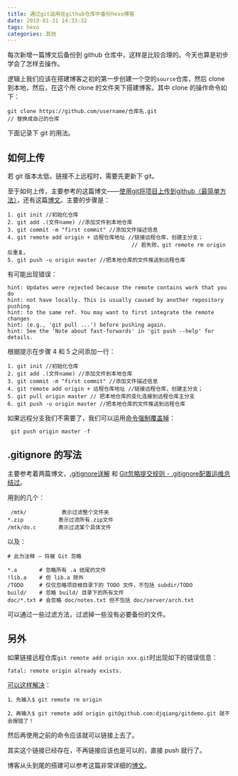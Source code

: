 ```yaml
---
title: 通过git运用在github仓库中备份hexo博客
date: 2019-01-31 14:33:32
tags: hexo
categories: 其他
---
```


每次新增一篇博文后备份到 github 仓库中，这样是比较合理的。今天也算是初步学会了怎样去操作。

<!--more-->

逻辑上我们应该在搭建博客之初的第一步创建一个空的`source`仓库，然后 clone 到本地，然后，在这个所 clone 的文件夹下搭建博客。其中 clone 的操作命令如下：

```
git clone https://github.com/username/仓库名.git  
// 替换成自己的仓库
```

下面记录下 git 的用法。

## 如何上传

若 git 版本太低，链接不上远程时，需要先更新下 git。

至于如何上传，主要参考的这篇博文——[使用git将项目上传到github（最简单方法）](https://www.cnblogs.com/cxk1995/p/5800196.html)，还有这篇[博文](https://www.cnblogs.com/alex-415/p/6912294.html)。主要的步骤是：
```
1. git init //初始化仓库
2. git add .(文件name) //添加文件到本地仓库
3. git commit -m "first commit" //添加文件描述信息
4. git remote add origin + 远程仓库地址 //链接远程仓库，创建主分支；
                                       // 若失败，git remote rm origin 后重复。
5. git push -u origin master //把本地仓库的文件推送到远程仓库
```
有可能出现错误：
```
hint: Updates were rejected because the remote contains work that you do
hint: not have locally. This is usually caused by another repository pushing
hint: to the same ref. You may want to first integrate the remote changes
hint: (e.g., 'git pull ...') before pushing again.
hint: See the 'Note about fast-forwards' in 'git push --help' for details.
```
根据提示在步骤 4 和 5 之间添加一行：
```
1. git init //初始化仓库
2. git add .(文件name) //添加文件到本地仓库
3. git commit -m "first commit" //添加文件描述信息
4. git remote add origin + 远程仓库地址 //链接远程仓库，创建主分支；
5. git pull origin master // 把本地仓库的变化连接到远程仓库主分支
6. git push -u origin master //把本地仓库的文件推送到远程仓库
```
如果远程分支我们不需要了，我们可以运用[命令强制覆盖掉](https://blog.csdn.net/lplife/article/details/79818097)：

```
 git push origin master -f
 ```


## .gitignore 的写法

主要参考着两篇博文，[.gitignore详解](https://www.cnblogs.com/ShaYeBlog/p/5355951.html) 和 [Git忽略提交规则 - .gitignore配置运维总结过](https://www.cnblogs.com/kevingrace/p/5690241.html)。

用到的几个：

```
 /mtk/           表示过滤整个文件夹
*.zip           表示过滤所有.zip文件
/mtk/do.c       表示过滤某个具体文件
```

以及：

> 
```
# 此为注释 – 将被 Git 忽略
 
*.a       # 忽略所有 .a 结尾的文件
!lib.a    # 但 lib.a 除外
/TODO     # 仅仅忽略项目根目录下的 TODO 文件，不包括 subdir/TODO
build/    # 忽略 build/ 目录下的所有文件
doc/*.txt # 会忽略 doc/notes.txt 但不包括 doc/server/arch.txt

```

可以通过一些过滤方法，过滤掉一些没有必要备份的文件。

## 另外

如果链接远程仓库`git remote add origin xxx.git`时出现如下的错误信息：
```
fatal: remote origin already exists.
```

[可以这样解决](https://blog.csdn.net/dengjianqiang2011/article/details/9260435)：
```
1、先输入$ git remote rm origin

2、再输入$ git remote add origin git@github.com:djqiang/gitdemo.git 就不会报错了！
```
然后再使用之前的命令应该就可以链接上去了。

其实这个链接已经存在，不再链接应该也是可以的，直接 push 就行了。
</br>

博客从头到尾的搭建可以参考这篇非常详细的[博文](https://blog.csdn.net/u010820857/article/details/81880568)。


